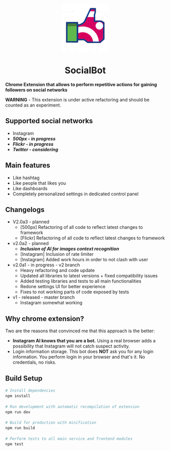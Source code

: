 <p align="center">
    <img width="150" height="auto" src="assets/img/socialbot_logo.png">
</p>
<h1 align="center">SocialBot</h1>

**Chrome Extension that allows to perform repetitive actions for gaining followers on social networks**

**WARNING** - This extension is under active refactoring and should be counted as an experiment.

## Supported social networks

* Instagram
* ___500px - in progress___
* ___Flickr - in progress___
* ___Twitter - considering___

## Main features

* Like hashtag
* Like people that likes you
* Like dashboards
* Completely personalized settings in dedicated control panel

## Changelogs
* V2.0a3 - planned
    * [500px] Refactoring of all code to reflect latest changes to framework
    * [Flickr] Refactoring of all code to reflect latest changes to framework
* v2.0a2 - planned
    * ___Inclusion of AI for images context recognition___
    * [Instagram] Inclusion of rate limiter
    * [Instagram] Added work hours in order to not clash with user
* v2.0a1 - in progress - v2 branch
    * Heavy refactoring and code update
    * Updated all libraries to latest versions + fixed compatibility issues
    * Added testing libraries and tests to all main functionalities
    * Redone settings UI for better experience
    * Fixes to not working parts of code exposed by tests
* v1 - released - master branch
    * Instagram somewhat working

## Why chrome extension?

Two are the reasons that convinced me that this approach is the better:
* __Instagram AI knows that you are a bot.__ Using a real browser adds a possibility that Instagram will not catch suspect activity.
* Login information storage. This bot does __NOT__ ask you for any login information. You perform login in your browser and that's it. No credentials, no risks.

## Build Setup

``` bash
# Install dependencies
npm install

# Run development with automatic recompilation of extension
npm run dev

# Build for production with minification
npm run build

# Perform tests to all main service and frontend modules
npm test
```
